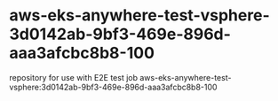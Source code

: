# aws-eks-anywhere-test-vsphere-3d0142ab-9bf3-469e-896d-aaa3afcbc8b8-100
repository for use with E2E test job aws-eks-anywhere-test-vsphere:3d0142ab-9bf3-469e-896d-aaa3afcbc8b8-100
